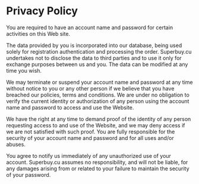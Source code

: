 # Privacy Policy

You are required to have an account name and password for certain activities on this Web site.

The data provided by you is incorporated into our database, being used solely for registration authentication and processing the order. Superbuy.cu undertakes not to disclose the data to third parties and to use it only for exchange purposes between us and you. The data can be modified at any time you wish.

We may terminate or suspend your account name and password at any time without notice to you or any other person if we believe that you have breached our policies, terms and conditions. We are under no obligation to verify the current identity or authorization of any person using the account name and password to access and use the Website.

We have the right at any time to demand proof of the identity of any person requesting access to and use of the Website, and we may deny access if we are not satisfied with such proof. You are fully responsible for the security of your account name and password and for all uses and/or abuses.

You agree to notify us immediately of any unauthorized use of your account. Superbuy.cu assumes no responsibility, and will not be liable, for any damages arising from or related to your failure to maintain the security of your password. 
